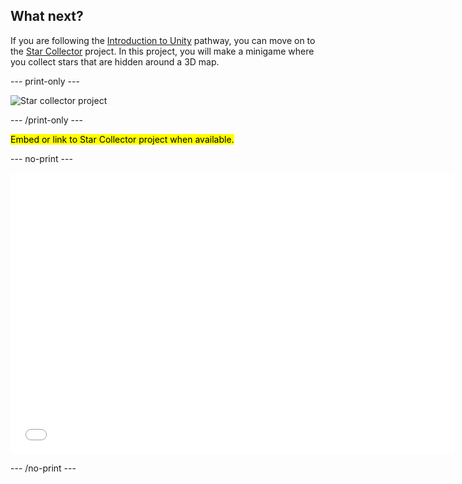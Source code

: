 ## What next?

If you are following the [Introduction to Unity](https://projects.raspberrypi.org/en/raspberrypi/unity-intro) pathway, you can move on to the [Star Collector](https://projects.raspberrypi.org/en/projects/star-collector) project. In this project, you will make a minigame where you collect stars that are hidden around a 3D map.

--- print-only ---

![Star collector project](images/star-collector-project.png)

--- /print-only ---

<mark>Embed or link to Star Collector project when available.</mark>

--- no-print ---

<iframe allowtransparency="true" width="710" height="450" src="URL HERE" frameborder="0"></iframe>

--- /no-print ---

